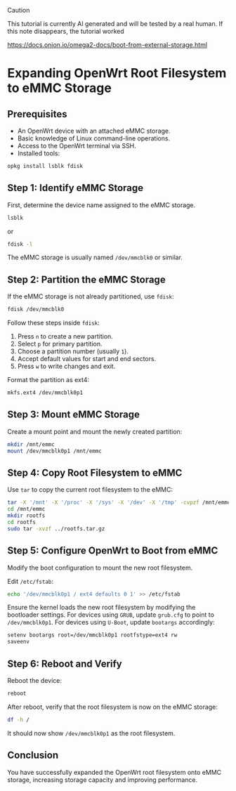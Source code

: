 > [!CAUTION]
> This tutorial is currently AI generated and will be tested by a real human. If this note disappears, the tutorial worked

https://docs.onion.io/omega2-docs/boot-from-external-storage.html

# Expanding OpenWrt Root Filesystem to eMMC Storage

## Prerequisites
- An OpenWrt device with an attached eMMC storage.
- Basic knowledge of Linux command-line operations.
- Access to the OpenWrt terminal via SSH.
- Installed tools:
```sh
opkg install lsblk fdisk
```

## Step 1: Identify eMMC Storage
First, determine the device name assigned to the eMMC storage.

```sh
lsblk
```

or

```sh
fdisk -l
```

The eMMC storage is usually named `/dev/mmcblk0` or similar.

## Step 2: Partition the eMMC Storage
If the eMMC storage is not already partitioned, use `fdisk`:

```sh
fdisk /dev/mmcblk0
```

Follow these steps inside `fdisk`:
1. Press `n` to create a new partition.
2. Select `p` for primary partition.
3. Choose a partition number (usually `1`).
4. Accept default values for start and end sectors.
5. Press `w` to write changes and exit.

Format the partition as ext4:

```sh
mkfs.ext4 /dev/mmcblk0p1
```

## Step 3: Mount eMMC Storage
Create a mount point and mount the newly created partition:

```sh
mkdir /mnt/emmc
mount /dev/mmcblk0p1 /mnt/emmc
```

## Step 4: Copy Root Filesystem to eMMC
Use `tar` to copy the current root filesystem to the eMMC:

```sh
tar -X '/mnt' -X '/proc' -X '/sys' -X '/dev' -X '/tmp' -cvpzf /mnt/emmc/rootfs.tar.gz /
cd /mnt/emmc
mkdir rootfs
cd rootfs
sudo tar -xvzf ../rootfs.tar.gz
```

## Step 5: Configure OpenWrt to Boot from eMMC
Modify the boot configuration to mount the new root filesystem.

Edit `/etc/fstab`:

```sh
echo '/dev/mmcblk0p1 / ext4 defaults 0 1' >> /etc/fstab
```

Ensure the kernel loads the new root filesystem by modifying the bootloader settings.
For devices using `GRUB`, update `grub.cfg` to point to `/dev/mmcblk0p1`.
For devices using `U-Boot`, update `bootargs` accordingly:

```sh
setenv bootargs root=/dev/mmcblk0p1 rootfstype=ext4 rw
saveenv
```

## Step 6: Reboot and Verify
Reboot the device:

```sh
reboot
```

After reboot, verify that the root filesystem is now on the eMMC storage:

```sh
df -h /
```

It should now show `/dev/mmcblk0p1` as the root filesystem.

## Conclusion
You have successfully expanded the OpenWrt root filesystem onto eMMC storage, increasing storage capacity and improving performance.

